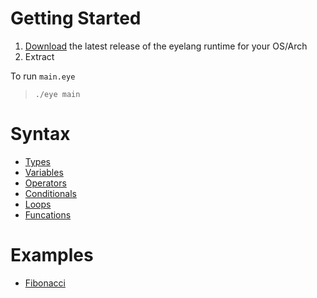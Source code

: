 # Getting Started

1. [Download](https://github.com/jsnns/eyelang/releases) the latest release of the eyelang runtime for your OS/Arch
2. Extract

To run `main.eye`

> `./eye main`

# Syntax

- [Types](https://github.com/jsnns/eyelang/blob/master/examples/types.eye)
- [Variables](https://github.com/jsnns/eyelang/blob/master/examples/varaibles.eye)
- [Operators](https://github.com/jsnns/eyelang/blob/master/examples/operators.eye)
- [Conditionals](https://github.com/jsnns/eyelang/blob/master/examples/conditionals.eye)
- [Loops](https://github.com/jsnns/eyelang/blob/master/examples/loops.eye)
- [Funcations](https://github.com/jsnns/eyelang/blob/master/examples/functions.eye)

# Examples

- [Fibonacci](https://github.com/jsnns/eyelang/blob/master/examples/fibonacci.eye)
